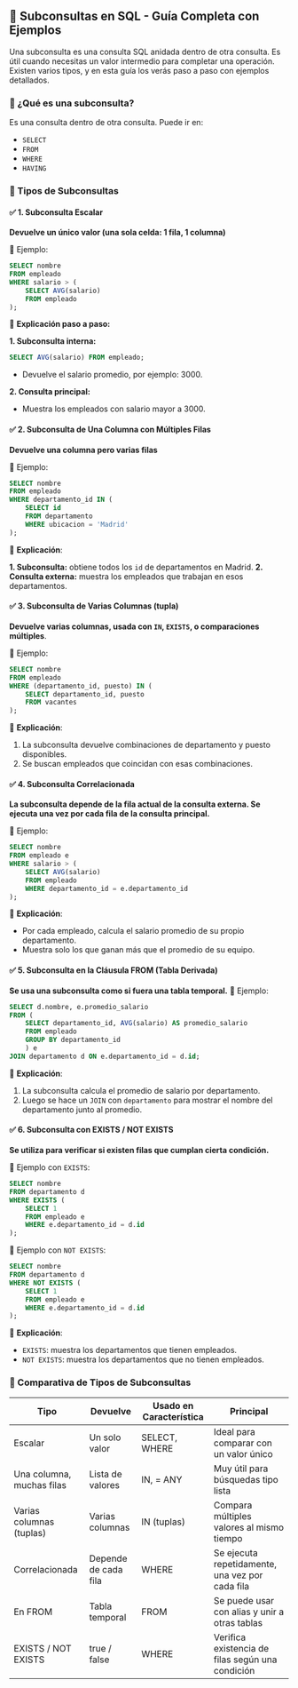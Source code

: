 ## 📘 Subconsultas en SQL - Guía Completa con Ejemplos
Una subconsulta es una consulta SQL anidada dentro de otra consulta. Es útil cuando necesitas un valor intermedio para completar una operación. Existen varios tipos, y en esta guía los verás paso a paso con ejemplos detallados.

### 🔹 ¿Qué es una subconsulta?
Es una consulta dentro de otra consulta. Puede ir en:
- `SELECT`
- `FROM`
- `WHERE`
- `HAVING`

### 🔸 Tipos de Subconsultas
#### ✅ 1. Subconsulta Escalar
**Devuelve un único valor (una sola celda: 1 fila, 1 columna)**

🧪 Ejemplo:
```sql
SELECT nombre
FROM empleado
WHERE salario > (
    SELECT AVG(salario)
    FROM empleado
);
```
📌 **Explicación paso a paso:**

**1. Subconsulta interna:**
```sql
SELECT AVG(salario) FROM empleado;
```
- Devuelve el salario promedio, por ejemplo: 3000.

**2. Consulta principal:**
- Muestra los empleados con salario mayor a 3000.

#### ✅ 2. Subconsulta de Una Columna con Múltiples Filas
**Devuelve una columna pero varias filas**

🧪 Ejemplo:
```sql
SELECT nombre
FROM empleado
WHERE departamento_id IN (
    SELECT id
    FROM departamento
    WHERE ubicacion = 'Madrid'
);
```
📌 **Explicación**:

**1. Subconsulta:** obtiene todos los `id` de departamentos en Madrid.
**2. Consulta externa:** muestra los empleados que trabajan en esos departamentos.

#### ✅ 3. Subconsulta de Varias Columnas (tupla)
**Devuelve varias columnas, usada con `IN`, `EXISTS`, o comparaciones múltiples**.

🧪 Ejemplo:
```sql
SELECT nombre
FROM empleado
WHERE (departamento_id, puesto) IN (
    SELECT departamento_id, puesto
    FROM vacantes
);
```
📌 **Explicación**:

1. La subconsulta devuelve combinaciones de departamento y puesto disponibles.
2. Se buscan empleados que coincidan con esas combinaciones.

#### ✅ 4. Subconsulta Correlacionada
**La subconsulta depende de la fila actual de la consulta externa.
Se ejecuta una vez por cada fila de la consulta principal.**

🧪 Ejemplo:
```sql
SELECT nombre
FROM empleado e
WHERE salario > (
    SELECT AVG(salario)
    FROM empleado
    WHERE departamento_id = e.departamento_id
);
```
📌 **Explicación**:

- Por cada empleado, calcula el salario promedio de su propio departamento.
- Muestra solo los que ganan más que el promedio de su equipo.

#### ✅ 5. Subconsulta en la Cláusula FROM (Tabla Derivada)
**Se usa una subconsulta como si fuera una tabla temporal.**
🧪 Ejemplo:
```sql
SELECT d.nombre, e.promedio_salario
FROM (
    SELECT departamento_id, AVG(salario) AS promedio_salario
    FROM empleado
    GROUP BY departamento_id
    ) e
JOIN departamento d ON e.departamento_id = d.id;
```
📌 **Explicación**:

1. La subconsulta calcula el promedio de salario por departamento.
2. Luego se hace un `JOIN` con `departamento` para mostrar el nombre del departamento junto al promedio.

#### ✅ 6. Subconsulta con EXISTS / NOT EXISTS
**Se utiliza para verificar si existen filas que cumplan cierta condición.**

🧪 Ejemplo con `EXISTS`:
```sql
SELECT nombre
FROM departamento d
WHERE EXISTS (
    SELECT 1
    FROM empleado e
    WHERE e.departamento_id = d.id
);
```
🧪 Ejemplo con `NOT EXISTS`:
```sql
SELECT nombre
FROM departamento d
WHERE NOT EXISTS (
    SELECT 1
    FROM empleado e
    WHERE e.departamento_id = d.id
);
```
📌 **Explicación**:

- `EXISTS`: muestra los departamentos que tienen empleados.
- `NOT EXISTS`: muestra los departamentos que no tienen empleados.


### 🧾 Comparativa de Tipos de Subconsultas
|Tipo|Devuelve|Usado en	Característica|Principal|
|----|--------|-----------------------|---------|
|Escalar|Un solo valor|SELECT, WHERE|Ideal para comparar con un valor único|
|Una columna, muchas filas|	Lista de valores|	IN, = ANY|	Muy útil para búsquedas tipo lista|
|Varias columnas (tuplas)|	Varias columnas|	IN (tuplas)|	Compara múltiples valores al mismo tiempo|
|Correlacionada|	Depende de cada fila|	WHERE|	Se ejecuta repetidamente, una vez por cada fila|
|En FROM|	Tabla temporal|	FROM	|Se puede usar con alias y unir a otras tablas|
|EXISTS / NOT EXISTS|	true / false|	WHERE|	Verifica existencia de filas según una condición|
